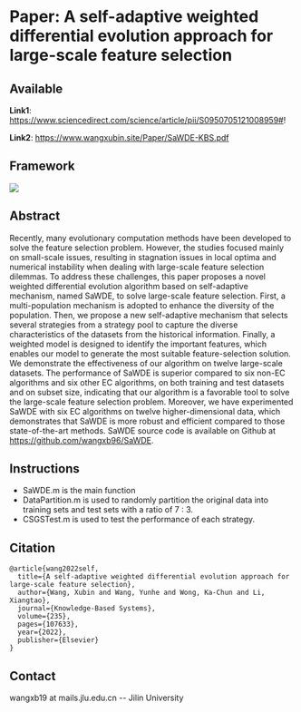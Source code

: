 # Paper: A self-adaptive weighted differential evolution approach for large-scale feature selection
## Available  
**Link1**: https://www.sciencedirect.com/science/article/pii/S0950705121008959#!

**Link2**: https://www.wangxubin.site/Paper/SaWDE-KBS.pdf

## Framework
![](https://github.com/wangxb96/SaWDE/blob/master/framework.png)
## Abstract
Recently, many evolutionary computation methods have been developed to solve the feature selection problem. However, the studies focused mainly on small-scale issues, resulting in stagnation issues in local optima and numerical instability when dealing with large-scale feature selection dilemmas. To address these challenges, this paper proposes a novel weighted differential evolution algorithm based on self-adaptive mechanism, named SaWDE, to solve large-scale feature selection. First, a multi-population mechanism is adopted to enhance the diversity of the population. Then, we propose a new self-adaptive mechanism that selects several strategies from a strategy pool to capture the diverse characteristics of the datasets from the historical information. Finally, a weighted model is designed to identify the important features, which enables our model to generate the most suitable feature-selection solution. We demonstrate the effectiveness of our algorithm on twelve large-scale datasets. The performance of SaWDE is superior compared to six non-EC algorithms and six other EC algorithms, on both training and test datasets and on subset size, indicating that our algorithm is a favorable tool to solve the large-scale feature selection problem. Moreover, we have experimented SaWDE with six EC algorithms on twelve higher-dimensional data, which demonstrates that SaWDE is more robust and efficient compared to those state-of-the-art methods. SaWDE source code is available on Github at https://github.com/wangxb96/SaWDE.
## Instructions
- SaWDE.m is the main function
- DataPartition.m is used to randomly partition the original data into training sets and test sets with a ratio of 7 : 3.
- CSGSTest.m is used to test the performance of each strategy.
## Citation
```
@article{wang2022self,
  title={A self-adaptive weighted differential evolution approach for large-scale feature selection},
  author={Wang, Xubin and Wang, Yunhe and Wong, Ka-Chun and Li, Xiangtao},
  journal={Knowledge-Based Systems},
  volume={235},
  pages={107633},
  year={2022},
  publisher={Elsevier}
}
```
## Contact 
wangxb19 at mails.jlu.edu.cn -- Jilin University
